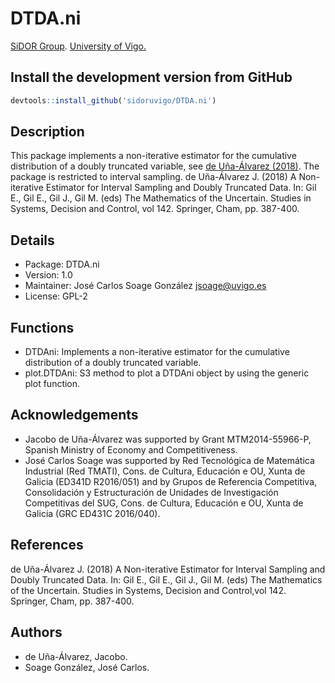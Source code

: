 # DTDA.ni
[SiDOR Group](http://sidor.uvigo.es/en/). [University of Vigo.](http://uvigo.gal/)

## Install the development version from GitHub
```r
devtools::install_github('sidoruvigo/DTDA.ni')
```

## Description
This package implements a non-iterative estimator for the cumulative distribution of a doubly truncated variable, see [de Uña-Álvarez (2018)](https://link.springer.com/chapter/10.1007%2F978-3-319-73848-2_37). The package is restricted to interval sampling. 
de Uña-Álvarez J. (2018) A Non-iterative Estimator for Interval Sampling and Doubly Truncated Data. In: Gil E., Gil E., Gil J., Gil M. (eds) The Mathematics of the Uncertain. Studies in Systems, Decision and Control, vol 142. Springer, Cham, pp. 387-400.

## Details
+ Package: DTDA.ni
+ Version: 1.0
+ Maintainer: José Carlos Soage González jsoage@uvigo.es
+ License: GPL-2

## Functions
+ DTDAni: Implements a non-iterative estimator for the cumulative distribution of a doubly truncated variable.
+ plot.DTDAni: S3 method to plot a DTDAni object by using the generic plot function.

## Acknowledgements
+ Jacobo de Uña-Álvarez was supported by Grant MTM2014-55966-P, Spanish Ministry of Economy and Competitiveness.
+ José Carlos Soage was supported by Red Tecnológica de Matemática Industrial (Red TMATI), Cons. de Cultura, Educación e OU, Xunta de Galicia (ED341D R2016/051) and by Grupos de Referencia Competitiva, Consolidación y Estructuración de Unidades de Investigación Competitivas del SUG, Cons. de Cultura, Educación e OU, Xunta de Galicia (GRC ED431C 2016/040).

## References
de Uña-Álvarez J. (2018) A Non-iterative Estimator for Interval Sampling and Doubly Truncated Data. In: Gil E., Gil E., Gil J., Gil M. (eds) The Mathematics of the Uncertain. Studies in Systems, Decision and Control,vol 142. Springer, Cham, pp. 387-400.

## Authors
+ de Uña-Álvarez, Jacobo.
+ Soage González, José Carlos.

